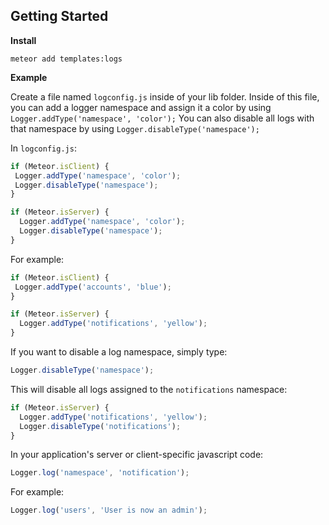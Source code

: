 ## Getting Started

**Install**

```
meteor add templates:logs
```
**Example**

Create a file named `logconfig.js` inside of your lib folder. 
Inside of this file, you can add a logger namespace and assign it a color by using `Logger.addType('namespace', 'color');`
You can also disable all logs with that namespace by using `Logger.disableType('namespace');` 

In `logconfig.js`: 
```javascript
if (Meteor.isClient) {
 Logger.addType('namespace', 'color');
 Logger.disableType('namespace');
}

if (Meteor.isServer) {
  Logger.addType('namespace', 'color');
  Logger.disableType('namespace');
}
```
For example: 
```javascript
if (Meteor.isClient) {
 Logger.addType('accounts', 'blue');
}

if (Meteor.isServer) {
  Logger.addType('notifications', 'yellow');
}
```
If you want to disable a log namespace, simply type: 
```javascript
Logger.disableType('namespace');
```
This will disable all logs assigned to the `notifications` namespace: 
```javascript
if (Meteor.isServer) {
  Logger.addType('notifications', 'yellow');
  Logger.disableType('notifications');
}
```

In your application's server or client-specific javascript code:
```javascript
Logger.log('namespace', 'notification');
```
For example:
```javascript
Logger.log('users', 'User is now an admin');
```
